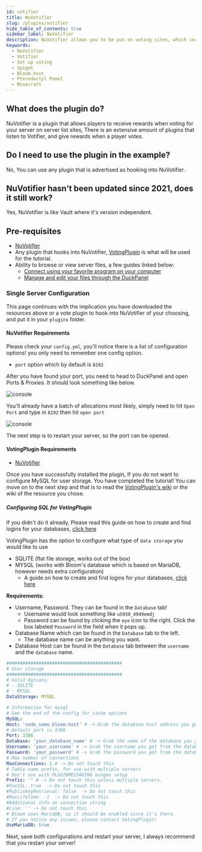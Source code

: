 ```yaml
---
id: votifier
title: NuVotifier
slug: /plugins/votifier
hide_table_of_contents: true
sidebar_label: NuVotifier
description: NuVotifier allows you to be put on voting sites, which increases your servers visibility.
keywords:
  - NuVotifier
  - Votifier
  - Set up voting
  - Spigot
  - Bloom.host
  - Pterodactyl Panel
  - Minecraft
---
```

## What does the plugin do?
NuVotifier is a plugin that allows players to receive rewards when voting for your server on server list sites, There is an extensive amount of plugins that listen to Votifier, and give rewards when a player votes.

## Do I need to use the plugin in the example?
No, You can use any plugin that is advertised as hooking into NuVotifier.

## NuVotifier hasn't been updated since 2021, does it still work?
Yes, NuVotifier is like Vault where it's version independent.
## Pre-requisites
- [NuVotifier](https://www.spigotmc.org/resources/nuvotifier.13449/)
- Any plugin that hooks into NuVotifier, [VotingPlugin](https://www.spigotmc.org/resources/votingplugin.15358/) is what will be used for the tutorial.
- Ability to browse or view server files, a few guides linked below:
  - [Connect using your favorite program on your computer](https://docs.bloom.host/sftp/)
  - [Manage and edit your files through the DuckPanel](https://docs.bloom.host/file-manager-controls)

### Single Server Configuration
This page continues with the implication you have downloaded the resources above or a vote plugin to hook into NuVotifier of your choosing, and put it in your `plugins` folder.

#### NuVotifier Requirements
Please check your `config.yml`, you'll notice there is a list of configuration options! you only need to remember one config option.

- `port` option which by default is `8192`

After you have found your port, you need to head to DuckPanel and open Ports & Proxies. It should look something like below.

![console](/plugins_and_modifications/plugins/votifier/1.png)

You'll already have a batch of allocations most likely, simply need to hit `Open Port` and type in `8192` then hit `open port`

![console](/plugins_and_modifications/plugins/votifier/2.png)

The next step is to restart your server, so the port can be opened.

#### VotingPlugin Requirements
- [NuVotifier](https://www.spigotmc.org/resources/nuvotifier.13449/)

Once you have successfully installed the plugin, If you do not want to configure MySQL for user storage. You have completed the tutorial!
You can move on to the next step and that is to read the [VotingPlugin's wiki](https://github.com/BenCodez/VotingPlugin/wiki) or the wiki of the resource you chose.

##### Configuring SQL for VotingPlugin
If you didn't do it already, Please read this guide on how to create and find logins for your databases, [click here](/databases)

VotingPlugin has the option to configure what type of `data storage` you would like to use
- SQLITE (flat file storage, works out of the box)
- MYSQL (works with Bloom's database which is based on MariaDB, however needs extra configuration)
  - A guide on how to create and find logins for your databases, [click here](/databases)

**Requirements:**
- Username, Password. They can be found in the `Database` tab!
  - Username would look something like `u5930_4949emdj`
  - Password can be found by clicking the `eye` icon to the right. Click the box labeled `Password` in the field when it pops up.
- Database Name which can be found in the `Database` tab to the left.
  - The database name can be anything you want.
- Database Host can be found in the `Database` tab between the `username` and the `database` name.

```yml
###########################################
# User storage
###########################################
# Valid Options:
# - SQLITE
# - MYSQL
DataStorage: MYSQL

# Information for mysql
# See the end of the config for cache options
MySQL:
Host: 'node_name.bloom.host' # -> Grab the database host address you got from the database section above.
# Default port is 3306
Port: 3306
Database: 'your_database_name' # -> Grab the name of the database you got from the database section above.
Username: 'your_username' # -> Grab the username you got from the database section above.
Password: 'your_password' # -> Grab the password you got from the database section above.
# Max number of connections
MaxConnections: 1 # -> Do not touch this
# Table name prefix, for use with multiple servers
# Don't use with PLUGINMESSAGING bungee setup
Prefix: '' # -> Do not touch this unless multiple servers.
#UseSSL: true  -> Do not touch this
#PublicKeyRetrieval: false  -> Do not touch this
#MaxLifeTime: -1  -> Do not touch this
#Additional info on connection string
#Line: '' -> Do not touch this
# Bloom uses MariaDB, so it should be enabled since it's there.
# If you notice any issues, please contact VotingPlugin!
UseMariaDB: true
```

Next, save both configurations and restart your server, I always recommend that you restart your server!
